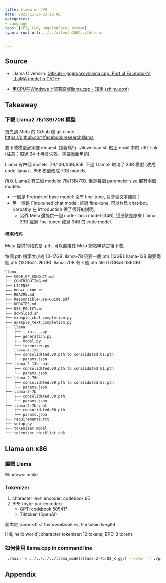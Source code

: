 ```yaml
---
title: Llama on CPU
date: 2023-11-26 23:10:08
categories:
- Language
tags: [GPT, LLM, HuggingFace, prompt]
typora-root-url: ../../allenlu2009.github.io


---
```






## Source

* Llama C version:  [GitHub - ggerganov/llama.cpp: Port of Facebook's LLaMA model in C/C++](https://github.com/ggerganov/llama.cpp)

* [用CPU在Windows上部署原版llama.cpp - 知乎 (zhihu.com)](https://zhuanlan.zhihu.com/p/652963043)

  



## Takeaway



### 下載 Llama2 7B/13B/70B 模型

首先到 Meta 的 Github 做 git clone.   https://github.com/facebookresearch/llama

要下載模型必須要 request.    接著執行:  ./download.sh  貼上 email 中的 URL link. (注意：超過 24 小時會失效，需要重新申請)



Llama 有四個 models: 7B/13B/33B/65B.  不過 Llama2 取消了 33B 模型 (改成 code llama)，65B 模型改成 70B models.

所以 Llama2 有三個 models: 7B/13B/70B.   但是每個 parameter size 都有兩個models.

* 一個是 Pretrained base model:  沒有 fine-tune, 只會做文字接龍；
* 另一個是 Fine-tuned chat model:  經過 fine-tune, 可以作爲 chat-bot.   Karpathy 在 introduction 做了很好的説明。
  * 另外 Meta 還提供一個 code-llama model (34B),  這應該是原來 Llama 33B 經過 fine-tuned 成爲 34B 的 code model. 





#### 檔案格式

Meta 提供的格式是 .pth.   可以直接在 Meta 網站申請之後下載。

每個 pth 檔案大小約 13-17GB.  llama-7B 只要一個 pth (13GB).  llama-13B 需要兩個 pth (13GBx2=26GB).  llama-70B 有 8 個 pth file (17GBx8=136GB)

```bash
llama
├── CODE_OF_CONDUCT.md
├── CONTRIBUTING.md
├── LICENSE
├── MODEL_CARD.md
├── README.md
├── Responsible-Use-Guide.pdf
├── UPDATES.md
├── USE_POLICY.md
├── download.sh
├── example_chat_completion.py
├── example_text_completion.py
├── llama
│   ├── __init__.py
│   ├── generation.py
│   ├── model.py
│   └── tokenizer.py
├── llama-2-13b
│   ├── consolidated.00.pth to conslidated.01.pth
│   └── params.json
├── llama-2-13b-chat
│   ├── consolidated.00.pth to conslidated.01.pth
│   └── params.json
├── llama-2-70b
│   ├── consolidated.00.pth to conslidated.07.pth
│   └── params.json
├── llama-2-7b
│   ├── consolidated.00.pth
│   └── params.json
├── llama-2-7b-chat
│   ├── consolidated.00.pth
│   └── params.json
├── requirements.txt
├── setup.py
├── tokenizer.model
└── tokenizer_checklist.chk
```







## Llama on x86



### 編譯 Llama

Windows:  make









### Tokenizer

1. character level encoder:  codebook 65
2. BPE (byte-pair encoder)
   * GPT:   codebook 50541?
   * Tiktoken (OpenAI)

基本是 trade-off of the codebook vs. the token length!

[Hii, hello world]:  character tokenizer: 12 tokens;  BPE:  3 tokens



### 如何使用 llama.cpp in command line



```bash
 ./main -m ../../../../llama_model/llama-2-7b.Q2_K.gguf --color -f ./prompts/alpaca.txt -ins -c 2048 --temp 0.2 -n 256 --repeat_penalty 1.3
```









## Appendix

